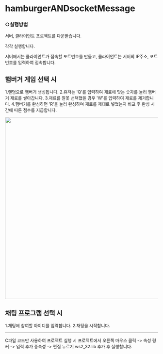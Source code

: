 # hamburgerANDsocketMessage

### ○실행방법

서버, 클라이언트 프로젝트를 다운받습니다.

각각 실행합니다.

서버에서는 클라이언트가 접속할 포트번호를 만들고, 클라이언트는 서버의 IP주소, 포트번호를 입력하여 접속합니다.


## 햄버거 게임 선택 시 
1.랜덤으로 햄버거 생성됩니다.
2.유저는 'Q'를 입력하여 재료에 맞는 숫자를 눌러 햄버거 재료를 쌓아갑니다.
3.재료를 잘못 선택했을 경우 'W'를 입력하여 재료를 제거합니다.
4.햄버거를 완성하면 'R'을 눌러 완성하며 재료를 제대로 넣었는지 비교 후 완성 시간에 따른 점수를 지급합니다.


<div>
<img width="600" src="https://user-images.githubusercontent.com/38197252/57468884-53feb700-72c0-11e9-9b65-a1afeb64660b.png">
</div> 

## 채팅 프로그램 선택 시
1.채팅에 참여할 아이디를 입력합니다.
2.채팅을 시작합니다.



************************************
C파일 코드만 사용하여 프로젝트 실행 시
프로젝트에서 오른쪽 마우스 클릭 -> 속성
링커 -> 입력
추가 종속성 -> 편집 누르기
ws2_32.lib 추가 후 실행합니다.
